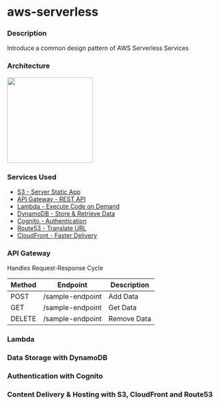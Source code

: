 # aws-serverless
### Description
Introduce a common design pattern of AWS Serverless Services

### Architecture
<img src="[http://....jpg](https://github.com/YifanBu/aws-serverless/blob/078a8aae7bd3daddc42722c1278d7ae40666afc3/aws-serverless.png)" width="200" height="200" />

### Services Used
- [S3 - Server Static App](https://aws.amazon.com/s3/?nc2=h_m1)
- [API Gateway - REST API](https://aws.amazon.com/api-gateway/?nc2=h_m1)
- [Lambda - Execute Code on Demand](https://aws.amazon.com/lambda/?nc2=h_m1)
- [DynamoDB - Store & Retrieve Data](https://aws.amazon.com/dynamodb/?nc2=h_m1)
- [Cognito - Authentication](https://aws.amazon.com/cognito/?nc2=h_m1)
- [Route53 - Translate URL](https://aws.amazon.com/route53/?nc2=h_m1)
- [CloudFront - Faster Delivery](https://aws.amazon.com/cloudfront/?nc2=h_m1)

### API Gateway
Handles Request-Response Cycle

| Method | Endpoint      | Description |
| ----------- | -----------|----------- |
| POST | /sample-endpoint     | Add Data       |
| GET | /sample-endpoint   | Get Data        |
| DELETE | /sample-endpoint   | Remove Data        |

### Lambda


### Data Storage with DynamoDB


### Authentication with Cognito


### Content Delivery & Hosting with S3, CloudFront and Route53